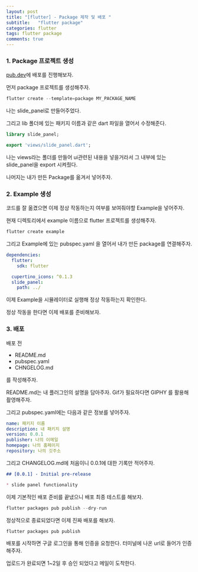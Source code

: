 ```yaml
---
layout: post
title: "[flutter] - Package 제작 및 배포 "
subtitle:   "flutter package"
categories: flutter
tags: flutter package
comments: true
---
```


### 1. Package 프로젝트 생성

[pub.dev](http://pub.dev)에 배포를 진행해보자.

먼저 package 프로젝트를 생성해주자.

```dart
flutter create --template=package MY_PACKAGE_NAME
```

나는 slide_panel로 만들어주었다.

그리고 lib 폴더에 있는 패키지 이름과 같은 dart 파일을 열어서 수정해준다.

```dart
library slide_panel;

export 'views/slide_panel.dart';
```

나는 views라는 폴더를 만들어 ui관련된 내용을 넣을거라서 그 내부에 있는 slide_panel을 export 시켜줬다.

나머지는 내가 만든 Package를 옮겨서 넣어주자.

### 2. Example 생성

코드를 잘 옮겼으면 이제 정상 작동하는지 여부를 보여줘야할 Example을 넣어주자.

현재 디렉토리에서 example 이름으로 flutter 프로젝트를 생성해주자.

```bash
flutter create example
```

그리고 Example에 있는 pubspec.yaml 을 열어서 내가 만든 package를 연결해주자.

```yaml
dependencies:
  flutter:
    sdk: flutter

  cupertino_icons: ^0.1.3
  slide_panel:
    path: ../
```

이제 Example을 시뮬레이터로 실행해 정상 작동하는지 확인한다.

정상 작동을 한다면 이제 배포를 준비해보자.

### 3. 배포

배포 전 

- README.md
- pubspec.yaml
- CHNGELOG.md

를 작성해주자.

README.md는 내 플러그인의 설명을 담아주자. Gif가 필요하다면 GIPHY 를 활용해 촬영해주자.

그리고 pubspec.yaml에는 다음과 같은 정보를 넣어주자.

```yaml
name: 패키지 이름
description: 내 패키지 설명
version: 0.0.1
publisher: 나의 이메일
homepage: 나의 홈페이지 
repository: 나의 깃주소
```

그리고 CHANGELOG.md에 처음이니 0.0.1에 대한 기록만 적어주자.

```markdown
## [0.0.1] - Initial pre-release

* slide panel functionality
```

이제 기본적인 배포 준비를 끝냈으니 배포 최종 테스트를 해보자.

```java
flutter packages pub publish --dry-run
```

정상적으로 종료되었다면 이제 진짜 배포를 해보자.

```java
flutter packages pub publish
```

배포를 시작하면 구글 로그인을 통해 인증을 요청한다. 터미널에 나온 url로 들어가 인증해주자.

업로드가 완료되면 1~2일 후 승인 되었다고 메일이 도착한다.